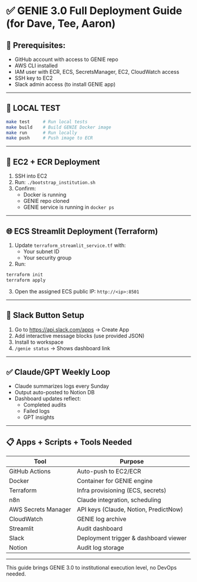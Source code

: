 
# ✅ GENIE 3.0 Full Deployment Guide (for Dave, Tee, Aaron)

## 🧱 Prerequisites:
- GitHub account with access to GENIE repo
- AWS CLI installed
- IAM user with ECR, ECS, SecretsManager, EC2, CloudWatch access
- SSH key to EC2
- Slack admin access (to install GENIE app)

---

## 🧪 LOCAL TEST

```bash
make test     # Run local tests
make build    # Build GENIE Docker image
make run      # Run locally
make push     # Push image to ECR
```

---

## 🚀 EC2 + ECR Deployment
1. SSH into EC2
2. Run: `./bootstrap_institution.sh`
3. Confirm:
   - Docker is running
   - GENIE repo cloned
   - GENIE service is running in `docker ps`

---

## 🌐 ECS Streamlit Deployment (Terraform)
1. Update `terraform_streamlit_service.tf` with:
   - Your subnet ID
   - Your security group
2. Run:
```bash
terraform init
terraform apply
```
3. Open the assigned ECS public IP: `http://<ip>:8501`

---

## 🔘 Slack Button Setup
1. Go to https://api.slack.com/apps → Create App
2. Add interactive message blocks (use provided JSON)
3. Install to workspace
4. `/genie status` → Shows dashboard link

---

## ✅ Claude/GPT Weekly Loop

- Claude summarizes logs every Sunday
- Output auto-posted to Notion DB
- Dashboard updates reflect:
  - Completed audits
  - Failed logs
  - GPT insights

---

## 📋 Apps + Scripts + Tools Needed
| Tool | Purpose |
|------|---------|
| GitHub Actions | Auto-push to EC2/ECR |
| Docker | Container for GENIE engine |
| Terraform | Infra provisioning (ECS, secrets) |
| n8n | Claude integration, scheduling |
| AWS Secrets Manager | API keys (Claude, Notion, PredictNow) |
| CloudWatch | GENIE log archive |
| Streamlit | Audit dashboard |
| Slack | Deployment trigger & dashboard viewer |
| Notion | Audit log storage |

---

This guide brings GENIE 3.0 to institutional execution level, no DevOps needed.
